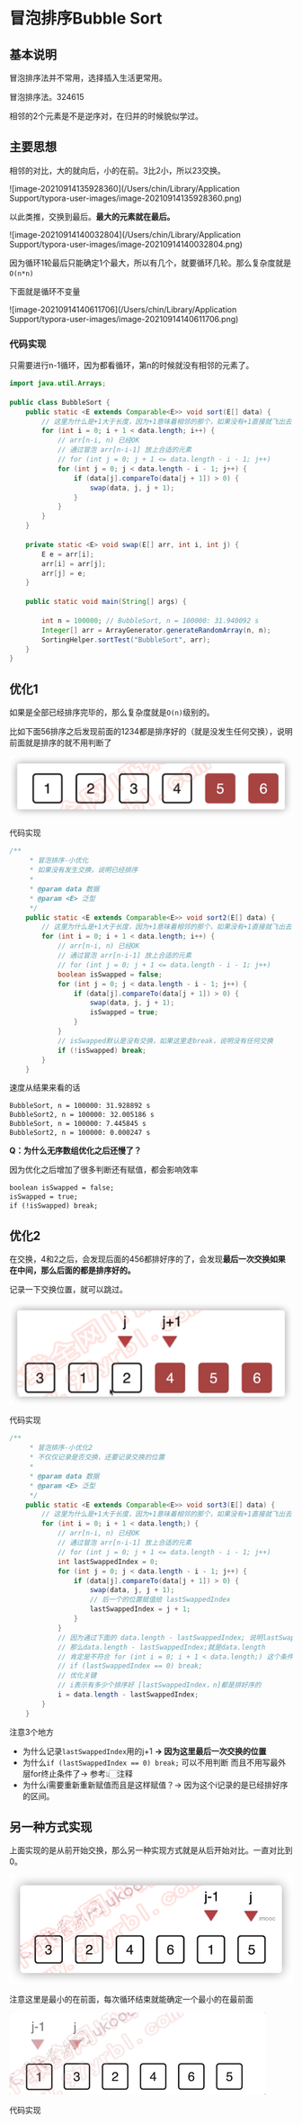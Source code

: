 # 冒泡排序Bubble Sort

## 基本说明

冒泡排序法并不常用，选择插入生活更常用。

冒泡排序法。324615

相邻的2个元素是不是逆序对，在归并的时候貌似学过。

## 主要思想

相邻的对比，大的就向后，小的在前。3比2小，所以23交换。

![image-20210914135928360](/Users/chin/Library/Application Support/typora-user-images/image-20210914135928360.png)

以此类推，交换到最后。**最大的元素就在最后。**

![image-20210914140032804](/Users/chin/Library/Application Support/typora-user-images/image-20210914140032804.png)

因为循环1轮最后只能确定1个最大，所以有几个，就要循环几轮。那么复杂度就是`O(n*n)`

下面就是循环不变量

![image-20210914140611706](/Users/chin/Library/Application Support/typora-user-images/image-20210914140611706.png)

### 代码实现

只需要进行n-1循环，因为都看循环，第n的时候就没有相邻的元素了。

```java
import java.util.Arrays;

public class BubbleSort {
    public static <E extends Comparable<E>> void sort(E[] data) {
        // 这里为什么是+1大于长度，因为+1意味着相邻的那个，如果没有+1直接就飞出去了
        for (int i = 0; i + 1 < data.length; i++) {
            // arr[n-i, n) 已经OK
            // 通过冒泡 arr[n-i-1] 放上合适的元素
            // for (int j = 0; j + 1 <= data.length - i - 1; j++)
            for (int j = 0; j < data.length - i - 1; j++) {
                if (data[j].compareTo(data[j + 1]) > 0) {
                    swap(data, j, j + 1);
                }
            }
        }
    }

    private static <E> void swap(E[] arr, int i, int j) {
        E e = arr[i];
        arr[i] = arr[j];
        arr[j] = e;
    }

    public static void main(String[] args) {

        int n = 100000; // BubbleSort, n = 100000: 31.940092 s
        Integer[] arr = ArrayGenerator.generateRandomArray(n, n);
        SortingHelper.sortTest("BubbleSort", arr);
    }
}

```

## 优化1

如果是全部已经排序完毕的，那么复杂度就是`O(n)`级别的。

比如下面56排序之后发现前面的1234都是排序好的（就是没发生任何交换），说明前面就是排序的就不用判断了

![image-20210914143625287](https://raw.githubusercontent.com/chihokyo/image_host/develop/20210914143635.png)

代码实现

```java
/**
     * 冒泡排序-小优化
     * 如果没有发生交换，说明已经排序
     *
     * @param data 数据
     * @param <E> 泛型
     */
    public static <E extends Comparable<E>> void sort2(E[] data) {
        // 这里为什么是+1大于长度，因为+1意味着相邻的那个，如果没有+1直接就飞出去了
        for (int i = 0; i + 1 < data.length; i++) {
            // arr[n-i, n) 已经OK
            // 通过冒泡 arr[n-i-1] 放上合适的元素
            // for (int j = 0; j + 1 <= data.length - i - 1; j++)
            boolean isSwapped = false;
            for (int j = 0; j < data.length - i - 1; j++) {
                if (data[j].compareTo(data[j + 1]) > 0) {
                    swap(data, j, j + 1);
                    isSwapped = true;
                }
            }
            // isSwapped默认是没有交换，如果这里走break，说明没有任何交换
            if (!isSwapped) break;
        }
    }
```

速度从结果来看的话

```
BubbleSort, n = 100000: 31.928892 s 
BubbleSort2, n = 100000: 32.005186 s 
BubbleSort, n = 100000: 7.445845 s 
BubbleSort2, n = 100000: 0.000247 s 
```

**Q：为什么无序数组优化之后还慢了？**

因为优化之后增加了很多判断还有赋值，都会影响效率

```
boolean isSwapped = false;
isSwapped = true;
if (!isSwapped) break;
```

## 优化2

在交换，4和2之后，会发现后面的456都排好序的了，会发现**最后一次交换如果在中间，那么后面的都是排序好的。**

记录一下交换位置，就可以跳过。

![image-20210914144703791](https://raw.githubusercontent.com/chihokyo/image_host/develop/20210914144705.png)

代码实现

```java
/**
     * 冒泡排序-小优化2
     * 不仅仅记录是否交换，还要记录交换的位置
     *
     * @param data 数据
     * @param <E> 泛型
     */
    public static <E extends Comparable<E>> void sort3(E[] data) {
        // 这里为什么是+1大于长度，因为+1意味着相邻的那个，如果没有+1直接就飞出去了
        for (int i = 0; i + 1 < data.length;) {
            // arr[n-i, n) 已经OK
            // 通过冒泡 arr[n-i-1] 放上合适的元素
            // for (int j = 0; j + 1 <= data.length - i - 1; j++)
            int lastSwappedIndex = 0;
            for (int j = 0; j < data.length - i - 1; j++) {
                if (data[j].compareTo(data[j + 1]) > 0) {
                    swap(data, j, j + 1);
                    // 后一个的位置赋值给 lastSwappedIndex
                    lastSwappedIndex = j + 1;
                }
            }
            // 因为通过下面的 data.length - lastSwappedIndex; 说明lastSwappedIndex为0的话
            // 那么data.length - lastSwappedIndex;就是data.length
            // 肯定是不符合 for (int i = 0; i + 1 < data.length;) 这个条件的，自然可以不用了
            // if (lastSwappedIndex == 0) break;
            // 优化关键
            // i表示有多少个排序好 [lastSwappedIndex，n]都是排好序的
            i = data.length - lastSwappedIndex;
        }
    }
```

注意3个地方

- 为什么记录`lastSwappedIndex`用的j+1 **→ 因为这里最后一次交换的位置**
- 为什么`if (lastSwappedIndex == 0) break;` 可以不用判断 而且不用写最外层for终止条件了→ 参考👆🏻注释
- 为什么i需要重新重新赋值而且是这样赋值？→ 因为这个i记录的是已经排好序的区间。

## 另一种方式实现

上面实现的是从前开始交换，那么另一种实现方式就是从后开始对比。一直对比到0。

![image-20210914173856602](https://raw.githubusercontent.com/chihokyo/image_host/develop/20210914173857.png)

注意这里是最小的在前面，每次循环结束就能确定一个最小的在最前面

![Sep-14-2021 17-40-35](https://raw.githubusercontent.com/chihokyo/image_host/develop/20210914174054.gif)

代码实现

```java
```

